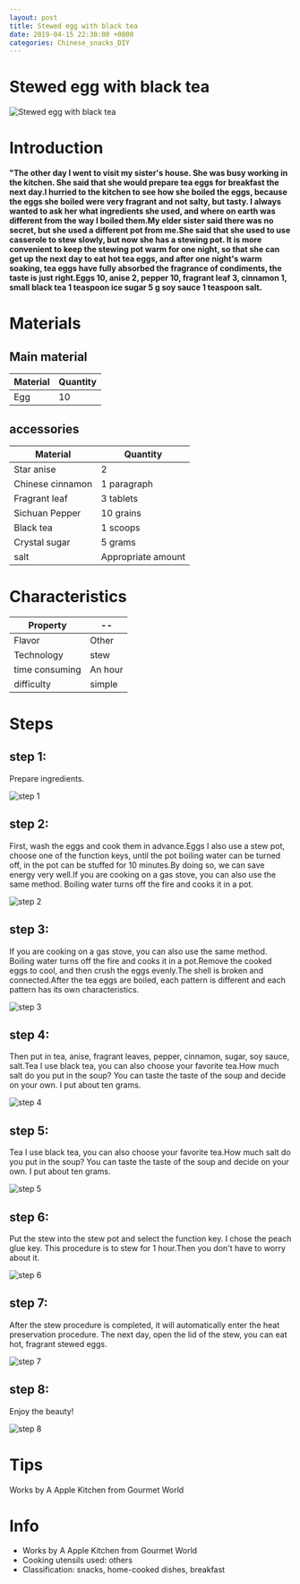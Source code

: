 ```yaml
---
layout: post
title: Stewed egg with black tea
date: 2019-04-15 22:30:00 +0800
categories: Chinese_snacks_DIY
---
```


# Stewed egg with black tea

![Stewed egg with black tea]({{site.baseurl}}/img/427595/427595.jpg)

# Introduction

**"The other day I went to visit my sister's house. She was busy working in the kitchen. She said that she would prepare tea eggs for breakfast the next day.I hurried to the kitchen to see how she boiled the eggs, because the eggs she boiled were very fragrant and not salty, but tasty. I always wanted to ask her what ingredients she used, and where on earth was different from the way I boiled them.My elder sister said there was no secret, but she used a different pot from me.She said that she used to use casserole to stew slowly, but now she has a stewing pot. It is more convenient to keep the stewing pot warm for one night, so that she can get up the next day to eat hot tea eggs, and after one night's warm soaking, tea eggs have fully absorbed the fragrance of condiments, the taste is just right.Eggs 10, anise 2, pepper 10, fragrant leaf 3, cinnamon 1, small black tea 1 teaspoon ice sugar 5 g soy sauce 1 teaspoon salt.**

# Materials


## Main material

Material|Quantity
--|--
Egg|10

## accessories

Material|Quantity
--|--
Star anise|2
Chinese cinnamon|1 paragraph
Fragrant leaf|3 tablets
Sichuan Pepper|10 grains
Black tea|1 scoops
Crystal sugar|5 grams
salt|Appropriate amount

# Characteristics

Property|--
--|--
Flavor|Other
Technology|stew
time consuming|An hour
difficulty|simple

# Steps

## step 1:

Prepare ingredients.

![step 1]({{site.baseurl}}/img/427595/1.jpg)

## step 2:

First, wash the eggs and cook them in advance.Eggs I also use a stew pot, choose one of the function keys, until the pot boiling water can be turned off, in the pot can be stuffed for 10 minutes.By doing so, we can save energy very well.If you are cooking on a gas stove, you can also use the same method. Boiling water turns off the fire and cooks it in a pot.

![step 2]({{site.baseurl}}/img/427595/2.jpg)

## step 3:

If you are cooking on a gas stove, you can also use the same method. Boiling water turns off the fire and cooks it in a pot.Remove the cooked eggs to cool, and then crush the eggs evenly.The shell is broken and connected.After the tea eggs are boiled, each pattern is different and each pattern has its own characteristics.

![step 3]({{site.baseurl}}/img/427595/3.jpg)

## step 4:

Then put in tea, anise, fragrant leaves, pepper, cinnamon, sugar, soy sauce, salt.Tea I use black tea, you can also choose your favorite tea.How much salt do you put in the soup? You can taste the taste of the soup and decide on your own. I put about ten grams.

![step 4]({{site.baseurl}}/img/427595/4.jpg)

## step 5:

Tea I use black tea, you can also choose your favorite tea.How much salt do you put in the soup? You can taste the taste of the soup and decide on your own. I put about ten grams.

![step 5]({{site.baseurl}}/img/427595/5.jpg)

## step 6:

Put the stew into the stew pot and select the function key. I chose the peach glue key. This procedure is to stew for 1 hour.Then you don't have to worry about it.

![step 6]({{site.baseurl}}/img/427595/6.jpg)

## step 7:

After the stew procedure is completed, it will automatically enter the heat preservation procedure. The next day, open the lid of the stew, you can eat hot, fragrant stewed eggs.

![step 7]({{site.baseurl}}/img/427595/7.jpg)

## step 8:

Enjoy the beauty!

![step 8]({{site.baseurl}}/img/427595/8.jpg)

# Tips

Works by A Apple Kitchen from Gourmet World

# Info

- Works by A Apple Kitchen from Gourmet World
- Cooking utensils used: others
- Classification: snacks, home-cooked dishes, breakfast